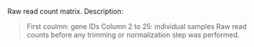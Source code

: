 Raw read count matrix. Description:

> First coulmn: gene IDs
> Column 2 to 25: individual samples
> Raw read counts before any trimming or normalization step was performed. 
